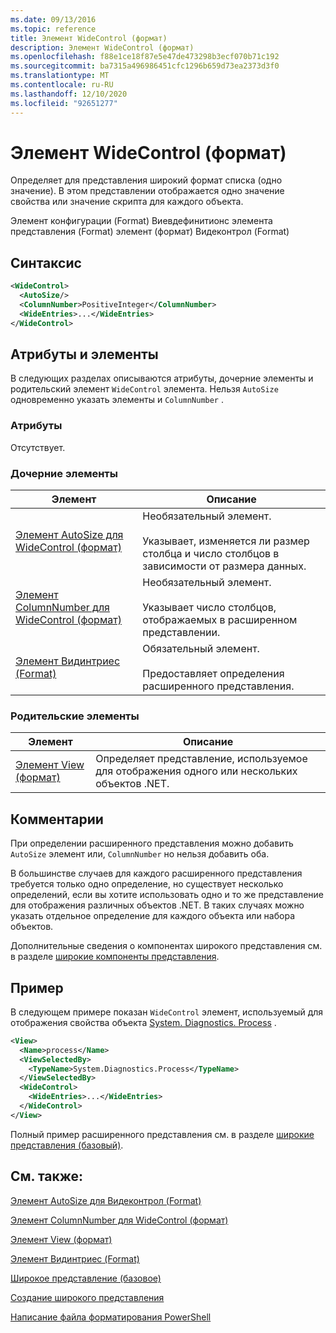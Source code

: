 ```yaml
---
ms.date: 09/13/2016
ms.topic: reference
title: Элемент WideControl (формат)
description: Элемент WideControl (формат)
ms.openlocfilehash: f88e1ce18f87e5e47de473298b3ecf070b71c192
ms.sourcegitcommit: ba7315a496986451cfc1296b659d73ea2373d3f0
ms.translationtype: MT
ms.contentlocale: ru-RU
ms.lasthandoff: 12/10/2020
ms.locfileid: "92651277"
---
```

# <a name="widecontrol-element-format"></a>Элемент WideControl (формат)

Определяет для представления широкий формат списка (одно значение). В этом представлении отображается одно значение свойства или значение скрипта для каждого объекта.

Элемент конфигурации (Format) Виевдефинитионс элемента представления (Format) элемент (формат) Видеконтрол (Format)

## <a name="syntax"></a>Синтаксис

```xml
<WideControl>
  <AutoSize/>
  <ColumnNumber>PositiveInteger</ColumnNumber>
  <WideEntries>...</WideEntries>
</WideControl>
```

## <a name="attributes-and-elements"></a>Атрибуты и элементы

В следующих разделах описываются атрибуты, дочерние элементы и родительский элемент `WideControl` элемента. Нельзя `AutoSize` одновременно указать элементы и `ColumnNumber` .

### <a name="attributes"></a>Атрибуты

Отсутствует.

### <a name="child-elements"></a>Дочерние элементы

|Элемент|Описание|
|-------------|-----------------|
|[Элемент AutoSize для WideControl (формат)](./autosize-element-for-widecontrol-format.md)|Необязательный элемент.<br /><br /> Указывает, изменяется ли размер столбца и число столбцов в зависимости от размера данных.|
|[Элемент ColumnNumber для WideControl (формат)](./columnnumber-element-for-widecontrol-format.md)|Необязательный элемент.<br /><br /> Указывает число столбцов, отображаемых в расширенном представлении.|
|[Элемент Видинтриес (Format)](./wideentries-element-for-widecontrol-format.md)|Обязательный элемент.<br /><br /> Предоставляет определения расширенного представления.|

### <a name="parent-elements"></a>Родительские элементы

|Элемент|Описание|
|-------------|-----------------|
|[Элемент View (формат)](./view-element-format.md)|Определяет представление, используемое для отображения одного или нескольких объектов .NET.|

## <a name="remarks"></a>Комментарии

При определении расширенного представления можно добавить `AutoSize` элемент или, `ColumnNumber` но нельзя добавить оба.

В большинстве случаев для каждого расширенного представления требуется только одно определение, но существует несколько определений, если вы хотите использовать одно и то же представление для отображения различных объектов .NET. В таких случаях можно указать отдельное определение для каждого объекта или набора объектов.

Дополнительные сведения о компонентах широкого представления см. в разделе [широкие компоненты представления](./creating-a-wide-view.md).

## <a name="example"></a>Пример

В следующем примере показан `WideControl` элемент, используемый для отображения свойства объекта [System. Diagnostics. Process](/dotnet/api/System.Diagnostics.Process) .

```xml
<View>
  <Name>process</Name>
  <ViewSelectedBy>
    <TypeName>System.Diagnostics.Process</TypeName>
  </ViewSelectedBy>
  <WideControl>
    <WideEntries>...</WideEntries>
  </WideControl>
</View>
```

Полный пример расширенного представления см. в разделе [широкие представления (базовый)](./wide-view-basic.md).

## <a name="see-also"></a>См. также:

[Элемент AutoSize для Видеконтрол (Format)](./autosize-element-for-widecontrol-format.md)

[Элемент ColumnNumber для WideControl (формат)](./columnnumber-element-for-widecontrol-format.md)

[Элемент View (формат)](./view-element-format.md)

[Элемент Видинтриес (Format)](./wideentries-element-for-widecontrol-format.md)

[Широкое представление (базовое)](./wide-view-basic.md)

[Создание широкого представления](./creating-a-wide-view.md)

[Написание файла форматирования PowerShell](./writing-a-powershell-formatting-file.md)
